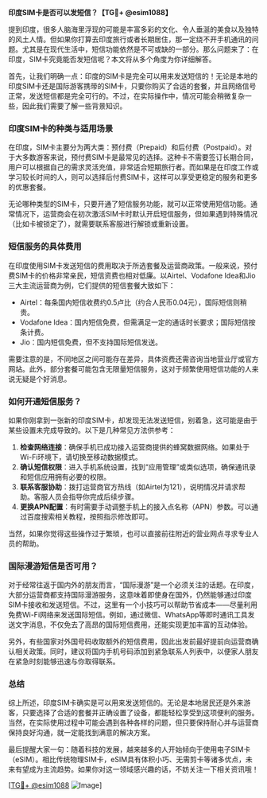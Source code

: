 **印度SIM卡是否可以发短信？【TG💪+ @esim1088】**

提到印度，很多人脑海里浮现的可能是丰富多彩的文化、令人垂涎的美食以及独特的风土人情。但如果你打算去印度旅行或者长期居住，那一定绕不开手机通讯的问题。尤其是在现代生活中，短信功能依然是不可或缺的一部分。那么问题来了：在印度，SIM卡究竟能否发短信呢？本文将从多个角度为你详细解答。

首先，让我们明确一点：印度的SIM卡是完全可以用来发送短信的！无论是本地的印度SIM卡还是国际游客携带的SIM卡，只要你购买了合适的套餐，并且网络信号正常，发送短信都是完全可行的。不过，在实际操作中，情况可能会稍微复杂一些，因此我们需要了解一些背景知识。

### 印度SIM卡的种类与适用场景

在印度，SIM卡主要分为两大类：预付费（Prepaid）和后付费（Postpaid）。对于大多数游客来说，预付费SIM卡是最常见的选择。这种卡不需要签订长期合同，用户可以根据自己的需求灵活充值，非常适合短期旅行者。而如果是在印度工作或学习较长时间的人，则可以选择后付费SIM卡，这样可以享受更稳定的服务和更多的优惠套餐。

无论哪种类型的SIM卡，只要开通了短信服务功能，就可以正常使用短信功能。通常情况下，运营商会在初次激活SIM卡时默认开启短信服务，但如果遇到特殊情况（比如卡被锁定了），就需要联系客服进行解锁或重新设置。

### 短信服务的具体费用

在印度使用SIM卡发送短信的费用取决于所选套餐及运营商政策。一般来说，预付费SIM卡的价格非常亲民，短信资费也相对低廉。以Airtel、Vodafone Idea和Jio三大主流运营商为例，它们提供的短信套餐大致如下：

- Airtel：每条国内短信收费约0.5卢比（约合人民币0.04元），国际短信则稍贵。
- Vodafone Idea：国内短信免费，但需满足一定的通话时长要求；国际短信按条计费。
- Jio：国内短信免费，但不支持国际短信发送。

需要注意的是，不同地区之间可能存在差异，具体资费还需咨询当地营业厅或官方网站。此外，部分套餐可能包含无限量短信服务，这对于频繁使用短信功能的人来说无疑是个好消息。

### 如何开通短信服务？

如果你刚拿到一张新的印度SIM卡，却发现无法发送短信，别着急，这可能是由于某些设置未完成导致的。以下是几种常见方法供参考：

1. **检查网络连接**：确保手机已成功接入运营商提供的蜂窝数据网络。如果处于Wi-Fi环境下，请切换至移动数据模式。
2. **确认短信权限**：进入手机系统设置，找到“应用管理”或类似选项，确保通讯录和短信应用拥有必要的权限。
3. **联系客服协助**：拨打运营商官方热线（如Airtel为121），说明情况并请求帮助。客服人员会指导你完成后续步骤。
4. **更换APN配置**：有时需要手动调整手机上的接入点名称（APN）参数。可以通过百度搜索相关教程，按照指示修改即可。

当然，如果你觉得这些操作过于繁琐，也可以直接前往附近的营业网点寻求专业人员的帮助。

### 国际漫游短信是否可用？

对于经常往返于国内外的朋友而言，“国际漫游”是一个必须关注的话题。在印度，大部分运营商都支持国际漫游服务，这意味着即使身在国外，仍然能够通过印度SIM卡接收和发送短信。不过，这里有一个小技巧可以帮助节省成本——尽量利用免费Wi-Fi网络来发送国际短信。例如，通过微信、WhatsApp等即时通讯工具发送文字消息，不仅免去了高昂的国际短信费用，还能实现更加丰富的互动体验。

另外，有些国家对外国号码收取额外的短信费用，因此出发前最好提前向运营商确认相关政策。同时，建议将国内手机号码添加到紧急联系人列表中，以便家人朋友在紧急时刻能够迅速与你取得联系。

### 总结

综上所述，印度SIM卡确实是可以用来发送短信的。无论是本地居民还是外来游客，只要选择了合适的套餐并正确设置了设备，都能轻松享受到这项便利的服务。当然，在实际使用过程中可能会遇到各种各样的问题，但只要保持耐心并与运营商保持良好沟通，就一定能找到满意的解决方案。

最后提醒大家一句：随着科技的发展，越来越多的人开始倾向于使用电子SIM卡（eSIM）。相比传统物理SIM卡，eSIM具有体积小巧、无需剪卡等诸多优点，未来有望成为主流趋势。如果你对这一领域感兴趣的话，不妨关注一下相关资讯哦！

[[TG💪+ @esim1088](https://t.me/s/esim1088) ![Image](https://i.postimg.cc/4NQfJmqS/Snipaste-2025-05-13-00-14-12.png)]